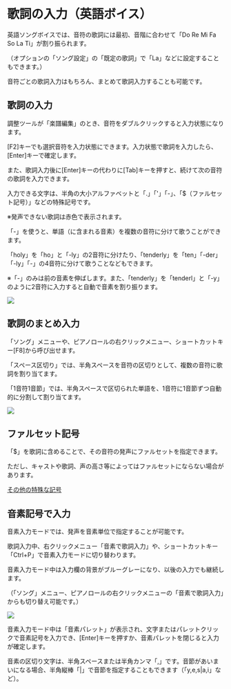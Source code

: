 



 歌詞の入力（英語ボイス）
==============


  


 英語ソングボイスでは、音符の歌詞には最初、音階に合わせて「Do Re Mi Fa So La Ti」が割り振られます。
   

 （オプションの「ソング設定」の「既定の歌詞」で「La」などに設定することもできます。）
   

 音符ごとの歌詞入力はもちろん、まとめて歌詞入力することも可能です。
   


 歌詞の入力
-------


 調整ツールが「楽譜編集」のとき、音符をダブルクリックすると入力状態になります。
   

 [F2]キーでも選択音符を入力状態にできます。入力状態で歌詞を入力したら、[Enter]キーで確定します。
   

 また、歌詞入力後に[Enter]キーの代わりに[Tab]キーを押すと、続けて次の音符の歌詞を入力できます。
   

 入力できる文字は、半角の大小アルファベットと「.」「'」「-」、「$（ファルセット記号）」などの特殊記号です。
   

 ※発声できない歌詞は赤色で表示されます。
   

  

 「-」を使うと、単語（に含まれる音素）を複数の音符に分けて歌うことができます。
   

 「holy」を「ho」と「-ly」の2音符に分けたり、「tenderly」を「ten」「-der」「-ly」「-」の4音符に分けて歌うことなどもできます。
   

 ※「-」のみは前の音素を伸ばします。また、「tenderly」を「tenderl」と「-y」のように2音符に入力すると自動で音素を割り振ります。
   

  


![](../../image/st04e_01_w.png)


 歌詞のまとめ入力
----------


 「ソング」メニューや、ピアノロールの右クリックメニュー、ショートカットキー[F8]から呼び出せます。
   

 「スペース区切り」では、半角スペースを音符の区切りとして、複数の音符に歌詞を割り当てます。
   

 「1音符1音節」では、半角スペースで区切られた単語を、1音符に1音節ずつ自動的に分割して割り当てます。
   

  


![](../../image/st04e_02_w.png)


 ファルセット記号
----------


 「$」を歌詞に含めることで、その音符の発声にファルセットを指定できます。
   

 ただし、キャストや歌詞、声の高さ等によってはファルセットにならない場合があります。
   


[その他の特殊な記号](../song_symbol) 


 音素記号で入力
---------


 音素入力モードでは、発声を音素単位で指定することが可能です。
   

 歌詞入力中、右クリックメニュー「音素で歌詞入力」や、ショートカットキー「Ctrl+P」で音素入力モードに切り替わります。
   

 音素入力モード中は入力欄の背景がブルーグレーになり、以後の入力でも継続します。
   

 （「ソング」メニュー、ピアノロールの右クリックメニューの「音素で歌詞入力」からも切り替え可能です。）
   

  


![](../../image/ccs4ss013e.png)

  

 音素入力モード中は「音素パレット」が表示され、文字またはパレットクリックで音素記号を入力でき、[Enter]キーを押すか、音素パレットを閉じると入力が確定します。
   

 音素の区切り文字は、半角スペースまたは半角カンマ「,」です。音節があいまいになる場合、半角縦棒「|」で音節を指定することもできます（「y,e,s|a,i」など）。
   





